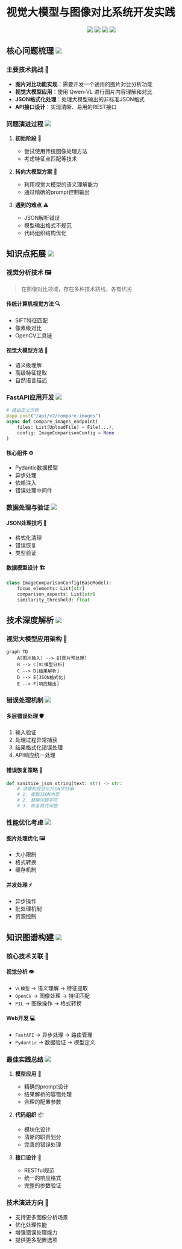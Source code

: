 # 视觉大模型与图像对比系统开发实践

<div align="center">
  <img src="https://img.shields.io/badge/OpenAI-412991?style=for-the-badge&logo=openai&logoColor=white"/>
  <img src="https://img.shields.io/badge/FastAPI-009688?style=for-the-badge&logo=fastapi&logoColor=white"/>
  <img src="https://img.shields.io/badge/OpenCV-5C3EE8?style=for-the-badge&logo=opencv&logoColor=white"/>
  <img src="https://img.shields.io/badge/PIL-FF6B6B?style=for-the-badge&logo=python&logoColor=white"/>
</div>

## 核心问题梳理 <img src="https://img.shields.io/badge/Analysis-FF6B6B?style=flat-square&logo=target&logoColor=white"/>

### 主要技术挑战 🎯
- **图片对比功能实现**：需要开发一个通用的图片对比分析功能
- **视觉大模型应用**：使用 Qwen-VL 进行图片内容理解和对比
- **JSON格式化处理**：处理大模型输出的非标准JSON格式
- **API接口设计**：实现清晰、易用的REST接口

### 问题演进过程 <img src="https://img.shields.io/badge/Evolution-2196F3?style=flat-square&logo=evolution&logoColor=white"/>

1. **初始阶段** 🚀
   - 尝试使用传统图像处理方法
   - 考虑特征点匹配等技术
   
2. **转向大模型方案** 🔄
   - 利用视觉大模型的语义理解能力
   - 通过精确的prompt控制输出

3. **遇到的难点** ⚠️
   - JSON解析错误
   - 模型输出格式不规范
   - 代码组织结构优化

## 知识点拓展 <img src="https://img.shields.io/badge/Knowledge-4CAF50?style=flat-square&logo=book&logoColor=white"/>

### 视觉分析技术 🖼️
> 在图像对比领域，存在多种技术路线，各有优劣

#### 传统计算机视觉方法 🔍
  - SIFT特征匹配
  - 像素级对比
  - OpenCV工具链
  
#### 视觉大模型方法 🤖
  - 语义级理解
  - 高级特征提取
  - 自然语言描述

### FastAPI应用开发 <img src="https://img.shields.io/badge/FastAPI-009688?style=flat-square&logo=fastapi&logoColor=white"/>
```python
# 路由定义示例
@app.post("/api/v2/compare-images")
async def compare_images_endpoint(
    files: List[UploadFile] = File(...),
    config: ImageComparisonConfig = None
)
```

#### 核心组件 ⚙️
  - Pydantic数据模型
  - 异步处理
  - 依赖注入
  - 错误处理中间件

### 数据处理与验证 <img src="https://img.shields.io/badge/Data-673AB7?style=flat-square&logo=data&logoColor=white"/>

#### JSON处理技巧 📝
  - 格式化清理
  - 错误恢复
  - 类型验证

#### 数据模型设计 🏗️
```python
class ImageComparisonConfig(BaseModel):
    focus_elements: List[str]
    comparison_aspects: List[str]
    similarity_threshold: float
```

## 技术深度解析 <img src="https://img.shields.io/badge/Deep_Dive-FF5722?style=flat-square&logo=target&logoColor=white"/>

### 视觉大模型应用架构 🔄
```mermaid
graph TD
    A[图片输入] --> B[图片预处理]
    B --> C[VL模型分析]
    C --> D[结果解析]
    D --> E[JSON格式化]
    E --> F[响应输出]
```

### 错误处理机制 <img src="https://img.shields.io/badge/Error_Handling-FFA000?style=flat-square&logo=shield&logoColor=white"/>

#### 多层错误处理 🛡️
1. 输入验证
2. 处理过程异常捕获
3. 结果格式化错误处理
4. API响应统一处理

#### 错误恢复策略 🔧
```python
def sanitize_json_string(text: str) -> str:
    # 清理和规范化JSON字符串
    # 1. 提取JSON内容
    # 2. 替换问题字符
    # 3. 修复格式问题
```

### 性能优化考虑 <img src="https://img.shields.io/badge/Performance-009688?style=flat-square&logo=speedtest&logoColor=white"/>

#### 图片处理优化 🖼️
  - 大小限制
  - 格式转换
  - 缓存机制

#### 并发处理 ⚡
  - 异步操作
  - 批处理机制
  - 资源控制

## 知识图谱构建 <img src="https://img.shields.io/badge/Knowledge_Graph-607D8B?style=flat-square&logo=diagram&logoColor=white"/>

### 核心技术关联 🔗

#### 视觉分析 👁️
  - `VL模型` → 语义理解 → 特征提取
  - `OpenCV` → 图像处理 → 特征匹配
  - `PIL` → 图像操作 → 格式转换

#### Web开发 💻
  - `FastAPI` → 异步处理 → 路由管理
  - `Pydantic` → 数据验证 → 模型定义

### 最佳实践总结 <img src="https://img.shields.io/badge/Best_Practices-4CAF50?style=flat-square&logo=checkmark&logoColor=white"/>

1. **模型应用** 🤖
   - 精确的prompt设计
   - 结果解析的容错处理
   - 合理的配置参数

2. **代码组织** 📦
   - 模块化设计
   - 清晰的职责划分
   - 完善的错误处理

3. **接口设计** 🔌
   - RESTful规范
   - 统一的响应格式
   - 完整的参数验证

### 技术演进方向 🚀
- 支持更多图像分析场景
- 优化处理性能
- 增强错误处理能力
- 提供更多配置选项
